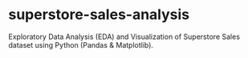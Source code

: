 # superstore-sales-analysis
Exploratory Data Analysis (EDA) and Visualization of Superstore Sales dataset using Python (Pandas &amp; Matplotlib).
